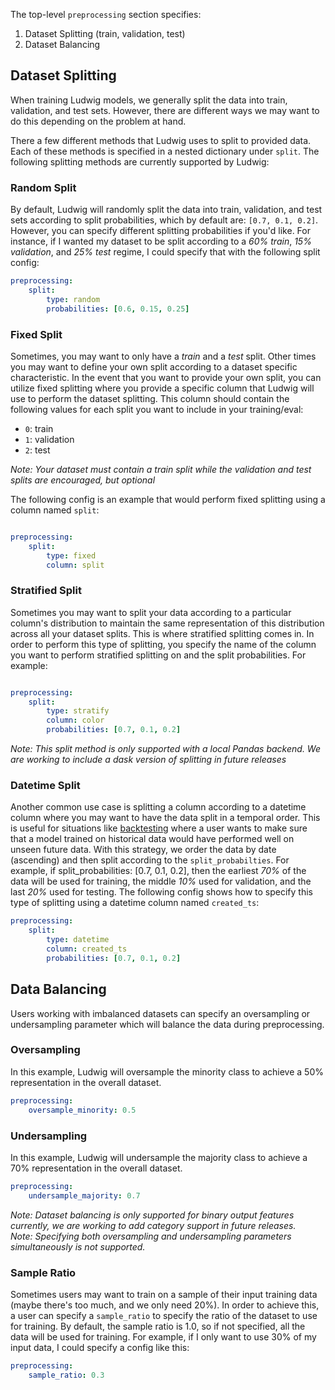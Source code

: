 The top-level `preprocessing` section specifies:

1. Dataset Splitting (train, validation, test)
2. Dataset Balancing

## Dataset Splitting

When training Ludwig models, we generally split the data into train, validation, and test sets. However, there are 
different ways we may want to do this depending on the problem at hand.

There a few different methods that Ludwig uses to split to provided data. Each of these methods is specified in a nested 
dictionary under `split`. The following splitting methods are currently supported by Ludwig:

### Random Split

By default, Ludwig will randomly split the data into train, validation, and test sets according to split probabilities,
which by default are: `[0.7, 0.1, 0.2]`. However, you can specify different splitting probabilities if you'd like. For 
instance, if I wanted my dataset to be split according to a *60% train*, *15% validation*, and *25% test* regime, I 
could specify that with the following split config:

```yaml
preprocessing:
    split: 
        type: random
        probabilities: [0.6, 0.15, 0.25]
```

### Fixed Split

Sometimes, you may want to only have a *train* and a *test* split. Other times you may want to define your own split
according to a dataset specific characteristic. In the event that you want to provide your own split, you can utilize 
fixed splitting where you provide a specific column that Ludwig will use to perform the dataset splitting. This column 
should contain the following values for each split you want to include in your training/eval:

- `0`: train
- `1`: validation
- `2`: test

*Note: Your dataset must contain a train split while the validation and test splits are encouraged, but optional*

The following config is an example that would perform fixed splitting using a column named `split`:

```yaml

preprocessing:
    split:
        type: fixed
        column: split
```

### Stratified Split

Sometimes you may want to split your data according to a particular column's distribution to maintain the same 
representation of this distribution across all your dataset splits. This is where stratified splitting comes in. In 
order to perform this type of splitting, you specify the name of the column you want to perform stratified splitting on
and the split probabilities. For example:

```yaml

preprocessing:
    split:
        type: stratify
        column: color
        probabilities: [0.7, 0.1, 0.2]
```

*Note: This split method is only supported with a local Pandas backend. We are working to include a dask version of 
splitting in future releases*

### Datetime Split

Another common use case is splitting a column according to a datetime column where you may want to have the data split
in a temporal order. This is useful for situations like [backtesting](https://en.wikipedia.org/wiki/Backtesting) where 
a user wants to make sure that a model trained on historical data would have performed well on unseen future data. With 
this strategy, we order the data by date (ascending) and then split according to the `split_probabilties`. For example, 
if split_probabilities: [0.7, 0.1, 0.2], then the earliest *70%* of the data will be used for training, the middle *10%* 
used for validation, and the last *20%* used for testing. The following config shows how to specify this type of 
splitting using a datetime column named `created_ts`:

```yaml
preprocessing:
    split:
        type: datetime
        column: created_ts
        probabilities: [0.7, 0.1, 0.2]
```

## Data Balancing

Users working with imbalanced datasets can specify an oversampling or
undersampling parameter which will balance the data during preprocessing.


### Oversampling

In this example, Ludwig will oversample the minority class to achieve a 50%
representation in the overall dataset.

```yaml
preprocessing:
    oversample_minority: 0.5
```

### Undersampling

In this example, Ludwig will undersample the majority class to achieve a 70%
representation in the overall dataset.

```yaml
preprocessing:
    undersample_majority: 0.7
```

*Note: Dataset balancing is only supported for binary output features currently, we are working to add category support 
in future releases.* <br/>
*Note: Specifying both oversampling and undersampling parameters simultaneously is not supported.*

### Sample Ratio

Sometimes users may want to train on a sample of their input training data (maybe there's too much, and we only need 20%). 
In order to achieve this, a user can specify a `sample_ratio` to specify the ratio of the dataset to use for training. 
By default, the sample ratio is 1.0, so if not specified, all the data will be used for training. For example, if I only
want to use 30% of my input data, I could specify a config like this:

```yaml
preprocessing:
    sample_ratio: 0.3
```

